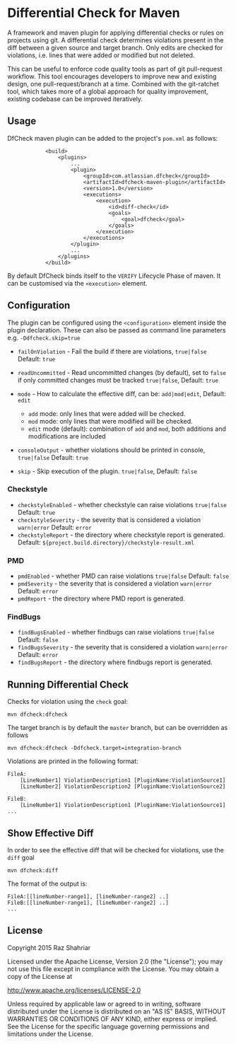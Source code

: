 # Differential Check for Maven

A framework and maven plugin for applying differential checks or rules on projects using git.
A differential check determines violations present in the diff between a given source and target branch.
Only edits are checked for violations, i.e. lines that were added or modified but not deleted.

This can be useful to enforce code quality tools as part of git pull-request workflow. This tool encourages 
developers to improve new and existing design, one pull-request/branch at a time. Combined with the git-ratchet tool, which takes more of a global approach for quality improvement, existing 
codebase can be improved iteratively.


## Usage

DfCheck maven plugin can be added to the project's `pom.xml` as follows:
                
                <build>
                    <plugins>
                        ...
                        <plugin>
                            <groupId>com.atlassian.dfcheck</groupId>
                            <artifactId>dfcheck-maven-plugin</artifactId>
                            <version>1.0</version>
                            <executions>
                                <execution>
                                    <id>diff-check</id>
                                    <goals>
                                        <goal>dfcheck</goal>
                                    </goals>
                                </execution>
                            </executions>
                        </plugin>
                        ...
                    </plugins>
                </build>
                
By default DfCheck binds itself to the `VERIFY` Lifecycle Phase of maven. It can be customised via 
the `<execution>` element.
    
## Configuration

The plugin can be configured using the `<configuration>` element inside the plugin declaration. These
can also be passed as command line parameters e.g. `-Ddfcheck.skip=true`

- `failOnViolation` - Fail the build if there are violations, `true|false` Default: `true`
- `readUncommitted` - Read uncommitted changes (by default), set to `false` if only committed changes must be tracked `true|false`, Default: `true`
- `mode` - How to calculate the effective diff, can be: `add|mod|edit`, Default: `edit`
    - `add` mode: only lines that were added will be checked.
    - `mod` mode: only lines that were modified will be checked.
    - `edit` mode (default): combination of `add` and `mod`, both additions and modifications are included

- `consoleOutput` - whether violations should be printed in console, `true|false` Default: `true`  
- `skip` - Skip execution of the plugin. `true|false`, Default: `false`

### Checkstyle

- `checkstyleEnabled` - whether checkstyle can raise violations `true|false` Default: `true`
- `checkstyleSeverity` - the severity that is considered a violation `warn|error` Default: `error`
- `checkstyleReport` - the directory where checkstyle report is generated. Default: `${project.build.directory}/checkstyle-result.xml`

### PMD

- `pmdEnabled` - whether PMD can raise violations `true|false` Default: `false`
- `pmdSeverity` - the severity that is considered a violation `warn|error` Default: `error`
- `pmdReport` - the directory where PMD report is generated. 

### FindBugs
- `findBugsEnabled` - whether findbugs can raise violations `true|false` Default: `false`
- `findBugsSeverity` - the severity that is considered a violation `warn|error` Default: `error`
- `findBugsReport` - the directory where findbugs report is generated. 


## Running Differential Check

Checks for violation using the `check` goal:

    mvn dfcheck:dfcheck
    
The target branch is by default the `master` branch, but can be overridden as follows

    mvn dfcheck:dfcheck -Ddfcheck.target=integration-branch
    
Violations are printed in the following format:

    FileA:
        [LineNumber1] ViolationDescription1 [PluginName:ViolationSource1]
        [LineNumber2] ViolationDescription2 [PluginName:ViolationSource2]
        
    FileB:
        [LineNumber1] ViolationDescription1 [PluginName:ViolationSource1]
    ...

## Show Effective Diff

In order to see the effective diff that will be checked for violations, use the `diff` goal
    
    mvn dfcheck:diff

The format of the output is:

    FileA:[[lineNumber-range1], [lineNumber-range2] ..]
    FileB:[[lineNumber-range1], [lineNumber-range2] ..]
    ...
    
    
## License

Copyright 2015 Raz Shahriar 

Licensed under the Apache License, Version 2.0 (the "License");
you may not use this file except in compliance with the License.
You may obtain a copy of the License at

http://www.apache.org/licenses/LICENSE-2.0

Unless required by applicable law or agreed to in writing, software
distributed under the License is distributed on an "AS IS" BASIS,
WITHOUT WARRANTIES OR CONDITIONS OF ANY KIND, either express or implied.
See the License for the specific language governing permissions
and limitations under the License.
